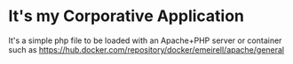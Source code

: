 # It's my Corporative Application
It's a simple php file to be loaded with an Apache+PHP server or container such as https://hub.docker.com/repository/docker/emeirell/apache/general

